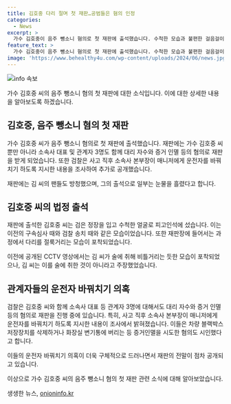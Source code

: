 ```yaml
---
title: 김호중 다리 절며 첫 재판…공범들은 혐의 인정
categories:
  - News
excerpt: >
  가수 김호중이 음주 뺑소니 혐의로 첫 재판에 출석했습니다. 수척한 모습과 불편한 걸음걸이가 눈에 띄었는데, 술에 취해 보이는 영상이 공개되면서 걸음걸이에 대한 주장이 논란이 되고 있습니다. 법정에서는 운전자 바꿔치기 의혹에 대한 구체적인 정황이 공개되었는데, 김 씨뿐만 아니라 소속사 대표 등 관계자 3명도 같이 재판을 받고 있습니다. 재판에는 팬들도 방청하여 관심이 집중되었습니다.
feature_text: >
  가수 김호중이 음주 뺑소니 혐의로 첫 재판에 출석했습니다. 수척한 모습과 불편한 걸음걸이가 눈에 띄었는데, 술에 취해 보이는 영상이 공개되면서 걸음걸이에 대한 주장이 논란이 되고 있습니다. 법정에서는 운전자 바꿔치기 의혹에 대한 구체적인 정황이 공개되었는데, 김 씨뿐만 아니라 소속사 대표 등 관계자 3명도 같이 재판을 받고 있습니다. 재판에는 팬들도 방청하여 관심이 집중되었습니다.
image: 'https://www.behealthy4u.com/wp-content/uploads/2024/06/news.jpg'
---
```


<p><img src="https://www.behealthy4u.com/wp-content/uploads/2024/06/news.jpg" alt="info 속보" /></p>

<p>가수 김호중 씨의 음주 뺑소니 혐의 첫 재판에 대한 소식입니다. 이에 대한 상세한 내용을 알아보도록 하겠습니다.</p>

<h2 data-ke-size="size26">김호중, 음주 뺑소니 혐의 첫 재판</h2>

<p>가수 김호중 씨가 음주 뺑소니 혐의로 첫 재판에 출석했습니다. 재판에는 가수 김호중 씨 뿐만 아니라 소속사 대표 및 관계자 3명도 함께 대리 자수와 증거 인멸 등의 혐의로 재판을 받게 되었습니다. 또한 검찰은 사고 직후 소속사 본부장이 매니저에게 운전자를 바꿔치기 하도록 지시한 내용을 조사하여 추가로 공개했습니다.</p>

<p data-ke-size="size16">재판에는 김 씨의 팬들도 방청했으며, 그의 출석으로 일부는 눈물을 흘렸다고 합니다.</p>

<h2 data-ke-size="size26">김호중 씨의 법정 출석</h2>

<p>재판에 출석한 김호중 씨는 검은 정장을 입고 수척한 얼굴로 피고인석에 섰습니다. 이는 이전의 구속심사 때와 검찰 송치 때와 같은 모습이었습니다. 또한 재판장에 들어서는 과정에서 다리를 절룩거리는 모습이 포착되었습니다.</p>

<p data-ke-size="size16">이전에 공개된 CCTV 영상에서는 김 씨가 술에 취해 비틀거리는 듯한 모습이 포착되었으나, 김 씨는 이를 술에 취한 것이 아니라고 주장했었습니다.</p>

<h2 data-ke-size="size26">관계자들의 운전자 바꿔치기 의혹</h2>

<p>검찰은 김호중 씨와 함께 소속사 대표 등 관계자 3명에 대해서도 대리 자수와 증거 인멸 등의 혐의로 재판을 진행 중에 있습니다. 특히, 사고 직후 소속사 본부장이 매니저에게 운전자를 바꿔치기 하도록 지시한 내용이 조사에서 밝혀졌습니다. 이들은 차량 블랙박스 저장장치를 삭제하거나 화장실 변기통에 버리는 등 증거인멸을 시도한 혐의도 시인했다고 합니다.</p>

<p data-ke-size="size16">이들의 운전자 바꿔치기 의혹이 더욱 구체적으로 드러나면서 재판의 전말이 점차 공개되고 있습니다.</p>

<p>이상으로 가수 김호중 씨의 음주 뺑소니 혐의 첫 재판 관련 소식에 대해 알아보았습니다.</p>
생생한 뉴스, <a href="https://onioninfo.kr" rel="dofollow">onioninfo.kr</a>


